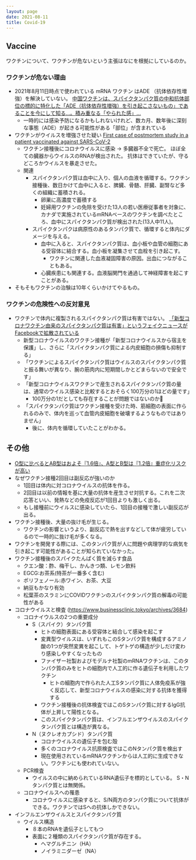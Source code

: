 ```yaml
---
layout: page
date: 2021-08-11
title: Covid-19
---
```


## Vaccine

ワクチンについて、ワクチンが危ないという主張はなにを根拠にしているのか。

### ワクチンが危ない理由

* 2021年8月11日時点で使われている mRNA ワクチン はADE （抗体依存性増強）を解決していない。 [中国ワクチンは、スパイクタンパク質の中和抗体部位の標的に特化した「ADE（抗体依存性増強）を引き起こさないもの」であることを今にして知る…。積み重なる「やられた感」…](https://indeep.jp/knowing-that-chinese-corona-vaccines-do-not-cause-ade/)
    * 一時的には感染予防になるかもしれないけれど、数カ月、数年後に深刻な事態（ADE）が起きる可能性がある「部位」が含まれている
* ワクチンがウイルスを増強させた疑い [First case of postmortem study in a patient vaccinated against SARS-CoV-2](https://www.sciencedirect.com/science/article/pii/S1201971221003647)
   * ワクチン接種後にコロナウイルスに感染 -> 多臓器不全で死亡。 ほぼ全ての臓器からウイルスのRNAが検出された。 抗体はできていたが、守るどころかウイルスを暴走させた。
   * 関連
       * スパイクタンパク質は血中に入り、個人の血液を循環する。ワクチン接種後、数日かけて血中に入ると、脾臓、骨髄、肝臓、副腎など多くの組織に蓄積される。
           * 卵巣に高濃度で蓄積する
           * 妊婦用ワクチンの免除を受けた13人の若い医療従事者を対象に、カナダで実施されているmRNAベースのワクチンを調べたところ、血中にスパイクタンパク質が検出された(13人中11人)。
       * スパイクタンパクは病原性のあるタンパク質で、循環すると体内にダメージを与える。
           * 血中に入ると、スパイクタンパク質は、血小板や血管の細胞にある受容体に結合する。血小板を凝集させて血栓を引き起こす。
               * ワクチンに関連した血液凝固障害の原因。出血につながることもある。
           * 心臓疾患にも関連する。血液脳関門を通過して神経障害を起こすことがある。
* そもそもワクチンの治験は10年くらいかけてやるもの。

### ワクチンの危険性への反対意見

* ワクチンで体内に複製されるスパイクタンパク質は有害ではない。 [「新型コロナワクチン由来のスパイクタンパク質は有害」というフェイクニュースがFacebookで拡散されている](https://gigazine.net/news/20210803-sars-cov-2-study-misrepresent/)
    * 新型コロナウイルスのワクチン接種が「新型コロナウイルスから宿主を保護」し、さらに「スパイクタンパク質による内皮細胞の損傷も抑制する」
    * 「ワクチンによるスパイクタンパク質はウイルスのスパイクタンパク質と振る舞いが異なり、腕の筋肉内に短期間しかとどまらないので安全です」
    * 「新型コロナウイルスワクチンで産生されるスパイクタンパク質の量は、通常のウイルス感染と比較するとおそらく100万分の1ほどの量です」
        * 100万分の1だとしても存在することが問題ではないのか🤔
    * 「スパイクタンパク質はワクチン接種を受けた時、筋細胞の表面に作られるのみで、体内を巡って血管内皮細胞を破壊するようなものではありません」
        * 後に、体内を循環していたことがわかる。



## その他

* [O型に比べるとAB型はおよそ『1.6倍』、A型とB型は『1.2倍』重症化リスクが高い](https://news.yahoo.co.jp/articles/981643b771dc6616ec2e1fa995006b5f243fa3ae)
* なぜワクチン接種2回目は副反応が強いのか
    * 1回目は体内に対コロナウイルスの抗体を作る。
    * 2回目は以前の情報を基に大量の抗体を産生させ対抗する。これを二次応答といい、発熱などの免疫反応が1回目よりも激しく出る。
    * もし接種前にウイルスに感染していたら、1回目の接種で激しい副反応が出る。
* ワクチン接種後、大量の抜け毛が生じる。
    * ワクチンの影響というより、副反応で熱を出すなどして体が疲労しているので一時的に抜け毛が多くなる。
* ワクチンを開発する際には、このタンパク質が人に問題や病理学的な病気を引き起こす可能性があることが知られていなかった。
* ワクチン接種後のスパイクたんぱく質を減らす食品
    * クエン酸：酢、梅干し、かんきつ類、レモン飲料
    * EGCG:お茶系(特茶が一番多く含む)
    * ポリフェノール:赤ワイン、お茶、大豆
    * 納豆もかなり有効
    * 松葉茶のスラミンにCOVIDワクチンのスパイクタンパク質の解毒の可能性がある
* コロナウイルスと検査 (https://www.businessclinic.tokyo/archives/3684)
    * コロナイウルスの2つの重要成分
        * S（スパイク）タンパク質
            * ヒトの細胞表面にある受容体と結合して感染を起こす
            * 変異型ウイルスは、いずれもこのSタンパク質を構成するアミノ酸の1つが突然変異を起こして、トゲトゲの構造が少しだけ変わり感染しやすくなったもの
            * ファイザー社製およびモデルナ社製のmRNAワクチンは、このタンパク質のみをヒトの細胞内で人工的に作る遺伝子を利用したワクチン
                * ヒトの細胞内で作られた人工Sタンパク質に人体免疫系が強く反応して、新型コロナウイルスの感染に対する抗体を獲得する
            * ワクチン接種後の抗体検査ではこのSタンパク質に対するIgG抗体が上昇して陽性となる。
            * このスパイクタンパク質は、インフルエンザウイルスのスパイクタンパク質とは構造が異なる。
        * N（ヌクレオカプシド）タンパク質 
            * コロナウイルスの遺伝子を包む殻
            * 多くのコロナウイルス抗原検査ではこのNタンパク質を検出す
            * 現在使用されているmRNAワクチンからは人工的に生成できない。ワクチンにも使われていない。
    * PCR検査
        * ウイルスの中に納められているRNA遺伝子を標的としている。 S・Nタンパク質とは無関係。
    * コロナウイルスへの罹患
        * コロナウイルスに感染すると、S/N両方のタンパク質について抗体ができる。ワクチンではSへの抗体しかできない。
* インフルエンザウイルスとスパイクタンパク質
    * ウイルス構造
        * ８本のRNAを遺伝子としてもつ
        * 表面に２種類のスパイクタンパク質が存在する。
            * ヘマグルチニン（HA）
            * ノイラミニダーゼ（NA）
